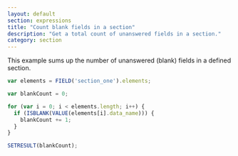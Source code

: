 ```yaml
---
layout: default
section: expressions
title: "Count blank fields in a section"
description: "Get a total count of unanswered fields in a section."
category: section
---
```


This example sums up the number of unanswered (blank) fields in a defined section.

```js
var elements = FIELD('section_one').elements;

var blankCount = 0;

for (var i = 0; i < elements.length; i++) {
  if (ISBLANK(VALUE(elements[i].data_name))) {
    blankCount += 1;
  }
}

SETRESULT(blankCount);
```
